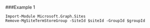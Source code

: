 ###Example 1
```
Import-Module Microsoft.Graph.Sites
Remove-MgSiteTermStoreGroup -SiteId $siteId -GroupId $groupId
```
